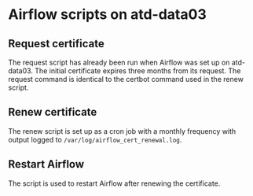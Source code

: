 # Airflow scripts on atd-data03

## Request certificate

The request script has already been run when Airflow was set up on atd-data03. The initial certificate expires three months from its request. The request command is identical to the certbot command used in the renew script.

## Renew certificate

The renew script is set up as a cron job with a monthly frequency with output logged to `/var/log/airflow_cert_renewal.log`. 

## Restart Airflow

The script is used to restart Airflow after renewing the certificate.